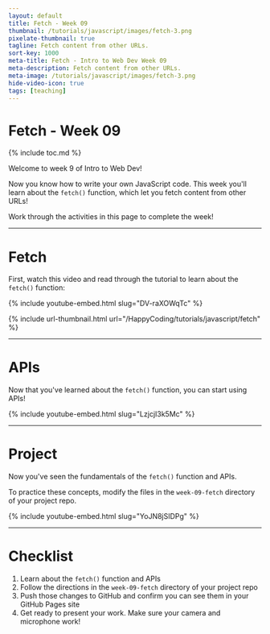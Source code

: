 ```yaml
---
layout: default
title: Fetch - Week 09
thumbnail: /tutorials/javascript/images/fetch-3.png
pixelate-thumbnail: true
tagline: Fetch content from other URLs.
sort-key: 1000
meta-title: Fetch - Intro to Web Dev Week 09
meta-description: Fetch content from other URLs.
meta-image: /tutorials/javascript/images/fetch-3.png
hide-video-icon: true
tags: [teaching]
---
```


# Fetch - Week 09

{% include toc.md %}

Welcome to week 9 of Intro to Web Dev!

Now you know how to write your own JavaScript code. This week you'll learn about the `fetch()` function, which let you fetch content from other URLs!

Work through the activities in this page to complete the week!

---

# Fetch

First, watch this video and read through the tutorial to learn about the `fetch()` function:

{% include youtube-embed.html slug="DV-raXOWqTc" %}

{% include url-thumbnail.html url="/HappyCoding/tutorials/javascript/fetch" %}

---

# APIs

Now that you've learned about the `fetch()` function, you can start using APIs!

{% include youtube-embed.html slug="LzjcjI3k5Mc" %}

---

# Project

Now you've seen the fundamentals of the `fetch()` function and APIs.

To practice these concepts, modify the files in the `week-09-fetch` directory of your project repo.

{% include youtube-embed.html slug="YoJN8jSIDPg" %}

---

# Checklist

1. Learn about the `fetch()` function and APIs
2. Follow the directions in the `week-09-fetch` directory of your project repo
3. Push those changes to GitHub and confirm you can see them in your GitHub Pages site
4. Get ready to present your work. Make sure your camera and microphone work!

